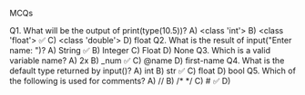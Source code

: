 MCQs

Q1. What will be the output of print(type(10.5))?
A) <class 'int'>
B) <class 'float'> ✅
C) <class 'double'>
D) float
Q2. What is the result of input("Enter name: ")?
A) String ✅
B) Integer
C) Float
D) None
Q3. Which is a valid variable name?
A) 2x
B) _num ✅
C) @name
D) first-name
Q4. What is the default type returned by input()?
A) int
B) str ✅
C) float
D) bool
Q5. Which of the following is used for comments?
A) //
B) /* */
C) # ✅
D) <!-- -->
